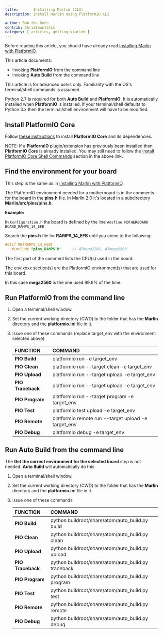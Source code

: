 ```yaml
---
title:       Installing Marlin (CLI)
description: Install Marlin using PlatformIO CLI

author: Bob-the-Kuhn
contrib: ChrisBountalis
category: [ articles, getting-started ]
---
```


Before reading this article, you should have already read [Installing Marlin with PlatformIO](install_platformio.html).

This article documents:
  * Invoking **PlatformIO** from the command line
  * Invoking **Auto Build** from the command line

This article is for advanced users only.  Familiarity with the OS's terminal/shell commands is assumed.

Python 2.7 is required for both **Auto Build** and **PlatformIO**.  It is automatically installed when **PlatformIO** is installed.  If your terminal/shell defaults to Python 3.x then the terminal/shell environment will have to be modified.

## Install PlatformIO Core

Follow [these instructions](//docs.platformio.org/en/latest/installation.html) to install **PlatformIO Core** and its dependencies.

NOTE: If a **PlatformIO** plugin/extension has previously been installed then **PlatformIO Core** is already installed.  You may still need to follow the [Install PlatformIO Core Shell Commands](//docs.platformio.org/en/latest/faq.html#faq-install-shell-commands) section in the above link.

## Find the environment for your board

This step is the same as in [Installing Marlin with PlatformIO](install_platformio.html).

The PlatformIO environment needed for a motherboard is in the comments for the board in the **pins.h** file. In Marlin 2.0 it's located in a subdirectory **Marlin/src/pins/pins.h**.

**Example:**

  In `Configuration.h` the board is defined by the line `#define MOTHERBOARD BOARD_RAMPS_14_EFB`

  Search the **pins.h** file for **RAMPS_14_EFB** until you come to the following:

  ```cpp
  #elif MB(RAMPS_14_EEB)
     #include "pins_RAMPS.h"     // ATmega1280, ATmega2560                     env:mega1280 env:mega2560
  ```

  The first part of the comment lists the CPU(s) used in the board.

  The env:xxxx section(s) are the PlatformIO environment(s) that are used for this board.

  In this case **mega2560** is the one used 99.9% of the time.

## Run PlatformIO from the command line

1. Open a terminal/shell window.

2. Set the current working directory (CWD) to the folder that has the **Marlin** directory and the **platformio.ini** file in it.

3. Issue one of these commands (replace target_env with the environment selected above):

    | **FUNCTION**     | **COMMAND**                                             |
    |:-----------------|:--------------------------------------------------------|
    | **PIO Build**|	   	platformio run -e  target_env
    | **PIO Clean**|	   	platformio run -\-target clean -e  target_env
    | **PIO Upload**|		  platformio run -\-target upload -e  target_env
    | **PIO Traceback**|	platformio run -\-target upload -e  target_env
    | **PIO Program**|		platformio run -\-target program -e  target_env
    | **PIO Test**|			  platformio test upload -e  target_env
    | **PIO Remote**|		  platformio remote run -\-target upload -e  target_env
    | **PIO Debug**|		  platformio debug -e  target_env

## Run Auto Build from the command line

The **Get the correct environment for the selected board** step is not needed.  **Auto Build** will automatically do this.

1. Open a terminal/shell window.

2. Set the current working directory (CWD) to the folder that has the **Marlin** directory and the **platformio.ini** file in it.

3. Issue one of these commands

    | **FUNCTION**     | **COMMAND**                                             |
    |:-----------------|:--------------------------------------------------------|
    | **PIO Build**|	   	python buildroot/share/atom/auto_build.py build
    | **PIO Clean**|	   	python buildroot/share/atom/auto_build.py clean
    | **PIO Upload**|		  python buildroot/share/atom/auto_build.py upload
    | **PIO Traceback**|	python buildroot/share/atom/auto_build.py traceback
    | **PIO Program**|		python buildroot/share/atom/auto_build.py program
    | **PIO Test**|			  python buildroot/share/atom/auto_build.py test
    | **PIO Remote**|		  python buildroot/share/atom/auto_build.py remote
    | **PIO Debug**|		  python buildroot/share/atom/auto_build.py debug
